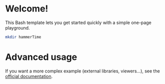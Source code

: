 # Welcome!

This Bash template lets you get started quickly with a simple one-page playground.

```bash runnable
mkdir hammerTime
```

# Advanced usage

If you want a more complex example (external libraries, viewers...), see the [official documentation](https://tech.io/playgrounds/408/tech-io-documentation).

